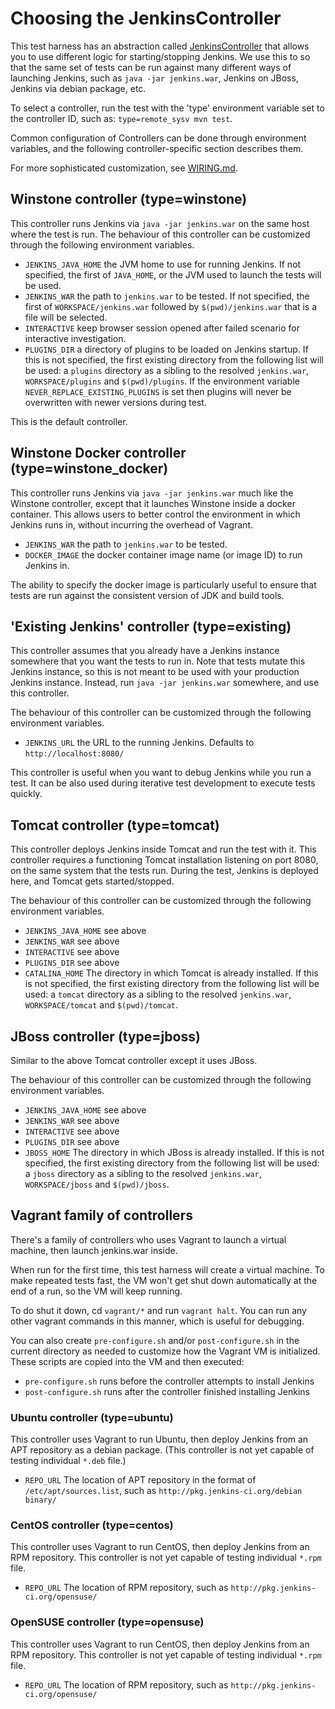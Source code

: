 # Choosing the JenkinsController
This test harness has an abstraction called [JenkinsController](../src/main/java/org/jenkinsci/test/acceptance/controller/JenkinsController.java)
that allows you to use different logic for starting/stopping Jenkins.
We use this to so that the same set of tests can be run against many different ways of launching Jenkins,
such as `java -jar jenkins.war`, Jenkins on JBoss, Jenkins via debian package, etc.

To select a controller, run the test with the 'type' environment variable set to the controller ID, such as:
`type=remote_sysv mvn test`.

Common configuration of Controllers can be done through environment variables, and the following controller-specific
section describes them.

For more sophisticated customization, see [WIRING.md](WIRING.md).

## Winstone controller (type=winstone)
This controller runs Jenkins via `java -jar jenkins.war` on the same host where the test is run.
The behaviour of this controller can be customized through the following environment variables.

* `JENKINS_JAVA_HOME` the JVM home to use for running Jenkins. If not specified, the first of `JAVA_HOME`, or the JVM
   used to launch the tests will be used.
* `JENKINS_WAR` the path to `jenkins.war` to be tested. If not specified, the first of `WORKSPACE/jenkins.war` followed
    by `$(pwd)/jenkins.war` that is a file will be selected.
* `INTERACTIVE` keep browser session opened after failed scenario for interactive investigation.
* `PLUGINS_DIR` a directory of plugins to be loaded on Jenkins startup. If this is not specified, the first existing
    directory from the following list will be used: a `plugins` directory as a sibling to the resolved `jenkins.war`,
    `WORKSPACE/plugins` and `$(pwd)/plugins`. If the environment variable `NEVER_REPLACE_EXISTING_PLUGINS` is set
    then plugins will never be overwritten with newer versions during test.

This is the default controller.

## Winstone Docker controller (type=winstone_docker)
This controller runs Jenkins via `java -jar jenkins.war` much like the Winstone controller, except
that it launches Winstone inside a docker container. This allows users to better control the environment
in which Jenkins runs in, without incurring the overhead of Vagrant.

* `JENKINS_WAR` the path to `jenkins.war` to be tested.
* `DOCKER_IMAGE` the docker container image name (or image ID) to run Jenkins in.

The ability to specify the docker image is particularly useful to ensure that tests are run against
the consistent version of JDK and build tools.

## 'Existing Jenkins' controller (type=existing)
This controller assumes that you already have a Jenkins instance somewhere that you want the tests to run in.
Note that tests mutate this Jenkins instance, so this is not meant to be used with your production Jenkins instance.
Instead, run `java -jar jenkins.war` somewhere, and use this controller.

The behaviour of this controller can be customized through the following environment variables.

* `JENKINS_URL` the URL to the running Jenkins. Defaults to `http://localhost:8080/`

This controller is useful when you want to debug Jenkins while you run a test. It can be also used during
iterative test development to execute tests quickly.

## Tomcat controller (type=tomcat)
This controller deploys Jenkins inside Tomcat and run the test with it. This controller requires a functioning Tomcat installation listening on port 8080, on the same system that the tests run. During the test, Jenkins is deployed here, and Tomcat gets started/stopped.

The behaviour of this controller can be customized through the following environment variables.

* `JENKINS_JAVA_HOME` see above
* `JENKINS_WAR` see above
* `INTERACTIVE` see above
* `PLUGINS_DIR` see above
* `CATALINA_HOME` The directory in which Tomcat is already installed. If this is not specified, the first existing
    directory from the following list will be used: a `tomcat` directory as a sibling to the resolved `jenkins.war`,
    `WORKSPACE/tomcat` and `$(pwd)/tomcat`.

## JBoss controller (type=jboss)
Similar to the above Tomcat controller except it uses JBoss.

The behaviour of this controller can be customized through the following environment variables.

* `JENKINS_JAVA_HOME` see above
* `JENKINS_WAR` see above
* `INTERACTIVE` see above
* `PLUGINS_DIR` see above
* `JBOSS_HOME` The directory in which JBoss is already installed.  If this is not specified, the first existing
    directory from the following list will be used: a `jboss` directory as a sibling to the resolved `jenkins.war`,
    `WORKSPACE/jboss` and `$(pwd)/jboss`.

## Vagrant family of controllers
There's a family of controllers who uses Vagrant to launch a virtual machine, then launch jenkins.war inside.

When run for the first time, this test harness will create a virtual machine.
To make repeated tests fast, the VM won't get shut down automatically at the end of a run, so the VM will keep running.

To do shut it down, cd `vagrant/*` and run `vagrant halt`. You can run any other vagrant commands
in this manner, which is useful for debugging.

You can also create `pre-configure.sh` and/or `post-configure.sh` in the current directory as needed
to customize how the Vagrant VM is initialized. These scripts are copied into the VM and then executed:

* `pre-configure.sh` runs before the controller attempts to install Jenkins
* `post-configure.sh` runs after the controller finished installing Jenkins

### Ubuntu controller (type=ubuntu)
This controller uses Vagrant to run Ubuntu, then deploy Jenkins from an APT repository as a debian package. (This controller is not yet capable of testing individual `*.deb` file.)

* `REPO_URL` The location of APT repository in the format of `/etc/apt/sources.list`, such as `http://pkg.jenkins-ci.org/debian binary/`

### CentOS controller (type=centos)
This controller uses Vagrant to run CentOS, then deploy Jenkins from an RPM repository.
This controller is not yet capable of testing individual `*.rpm` file.

* `REPO_URL` The location of RPM repository, such as `http://pkg.jenkins-ci.org/opensuse/`

### OpenSUSE controller (type=opensuse)
This controller uses Vagrant to run CentOS, then deploy Jenkins from an RPM repository.
This controller is not yet capable of testing individual `*.rpm` file.

* `REPO_URL` The location of RPM repository, such as `http://pkg.jenkins-ci.org/opensuse/`
